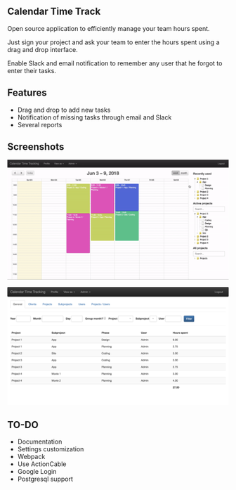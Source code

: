 ## Calendar Time Track

Open source application to efficiently manage your team hours spent.

Just sign your project and ask your team to enter the hours spent using a drag and drop interface.

Enable Slack and email notification to remember any user that he forgot to enter their tasks.

## Features

- Drag and drop to add new tasks
- Notification of missing tasks through email and Slack
- Several reports 

## Screenshots

![Drag and Drop](/docs/screenshots/drag-and-drop.gif?raw=true "Drag and Drop")

![Project Report](/docs/screenshots/report-projets.png?raw=true "Project Reports")

## TO-DO

- Documentation
- Settings customization
- Webpack 
- Use ActionCable
- Google Login
- Postgresql support
